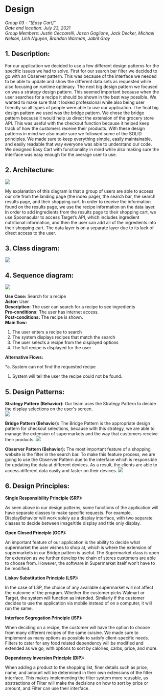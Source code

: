 # Design

_Group 03 - “[Easy Cart]”\
Date and location: July 23, 2021\
Group Members: Justin Ceccarelli, Jason Gaglione, Jack Decker, Michael Nelson, Linh Nguyen, Brandon Warman, Jabril Gray_

## 1. Description:

For our application we decided to use a few different design patterns for the specific issues we had to solve. First for our search bar filter we decided to go with an Observer pattern. This was because of the interface we needed to be able to update and show the different data sets as requested while also focusing on runtime optimacy. The next big design pattern we focused on was a strategy design pattern. This seemed important because when the user searches for a recipe it should be shown in the best way possible. We wanted to make sure that it looked professional while also being user friendly so all types of people were able to use our application. The final big design pattern we used was the bridge pattern. We chose the bridge pattern because it would help us direct the extension of  the grocery store API. This was useful with the checkout function because it helped keep track of how the customers receive their products. With these design patterns in mind we also made sure we followed some of the SOLID principles. We made sure to keep everything simple, easily maintainable, and easily readable that way everyone was able to understand our code. We designed Easy Cart with functionality in mind while also making sure the interface was easy enough for the average user to use.

## 2. Architecture:

**![](https://lh3.googleusercontent.com/0vO12yxZXKdUVe7tJHDmaYlDLha02SJ9jQ4kamHRIkHQ2S3ihKs8OcxiJag7oFEmRQD_Ar7-glvmV5sxHKQa5731q5AcQm920mqDzVNFYwvfyYfVwLz6hFHwj-FALmaKYI5xsam3hY1Cxf0Z9P65LvabBbK-LFngiHJsehXuqqIr3UZc3tDJGGHkOC1WSh_--5vhP5-p-jgEYx0P8CorPJ272EYNQh0Nu9XQDsYsKf5cI5vzV4So8_f-1FRqQj_fET_tjunGvRHB4DLOgmHhRNMv0merWgelhtmu7qA63alUPzGAmB67olV1yyQ-Ogwq7-BeOVb4zpz4E341jSokShd9BaTJedKcA9c_Nlz2IO6dAMTAMrFvATorA9orePQWGTdObRtK6Z1iJv76AoR3z1aWw-h2gGnPLNZPLd-x3lHtQMZp56gOEbrprgJEqvI2jyzHZZd6VmRCs4ae8TEafYOsAECm6uZPcL9GfzpZRwJ-ByXqO3NmvRuVY9mjV9hD3H5vzplpI46aiIsAmcTZ9DVRpoOhYplTD3fBLFQHlxllpwdt_d5BkGCY9-_YeRoFhxSi_T8j70XIjrSKZJwuzFhIRIEglIRvWX5dgbUzFBWpVHWOCi9mdD6Jzwx9HxNrcTe4YlOQAuvXiAjLaT1OPylDTNijMoJdvImPhPwsG_vGAsHKtIuXq6qy1g3huNdAFGKTZM98foHbr2XDyECsxQ=w467-h328-no?authuser=0)**

My explanation of this diagram is that a group of users are able to access our site from the landing page (the index page), the search bar, the search results page, and their shopping cart. In order to receive the information found on the results page, we use the recipe information on the data layer. In order to add ingredients from the results page to their shopping cart, we use Spoonacular to access Target’s API, which includes ingredient nutritional information, and then the user can add all of the ingredients into their shopping cart. The data layer is on a separate layer due to its lack of direct access to the user.

## 3. Class diagram:

**![](https://lh3.googleusercontent.com/WgzZBMcyYDpBh2lHE8YyUr0y67wTlnIOVh9m4Oi_O-r0rzF7F5VCxReG1KwGEBGSNYDcX_8FeHQ2wuxNLrRWzX8RMgeeslp9nlAkZpa3DLLwCXjb25u0DAfJyhgvNBRCndPsuOcNPrH60oS6pgyljN9sLUAetTnccdBRB2ULch06dPv2XjimKsbFv7O-tXf6JKVrLHPsMWPITFVbGb5m3qKugHV3s84suE0G7wsDUX3Alat_udgxtlzz3kv0HkFO8Sio0NZsfitiJ7l83at3cxVIU5JumOVjsdIXpdrW5taQikG5LPETee43yWGwbDUYl3Ij3arLIqh0WrtSEFPzWcxYja2q0IZCjRcSklrSE0VFpWp9jYPhNaxapH60xe4I7cBuNm9mJno1f8pqyEfZhJLJSr71dwBsnE-VaB8MUh8-IkxHHm5JzfJOvf40mRy3yme7hJx7iue5nhHjNKcw8nlFdl7JoW2qW0u-1-cDC6W8HwpMSH04cAu9oMIiZJjJ8B7kKVG2UJcUY5oIUdvwxxUxQNrz2MlSNsv7X7-8Y9i0vyZ8mGqDCoxP2RUnjz84skjaHMOv5D8YPXlRnllibnpn93M92Pq-hzjWvDd7TVRLOLbSg0QKVz6Gt5gDBjPAu_cEegPO9XMUcQsq2-a8Vt1G-0xUx_nt7rMWhFX0F60aWLR5PJtfkFzg3uwUqUiIabCrtCOWlX8nPVijr7UEiQ=w615-h409-no?authuser=0)**

## 4. Sequence diagram:

**![](https://lh3.googleusercontent.com/5NtESYCHwTmMrKPAj-1IVBo-YqmWamlGVcfnsrGejTSsxlIp9uj2xGadGvvmrsqK9B-gT3IIUo5PyWipWl2fGNRrFthaMJ2FxWrJpiJZo38V3ACpK9AS16KyNIhTnc68ii56wqb9jqWozcztEj_frmSB3aazz6036x2WGMm09PXAJlF9_iZCWA-iRYrPol0k5ib9oJ6uZ8lWiunWiG8OMGFgk1MIUp3iX0AphZPP4Np-BuU6WOLOFHl2tXXNJwD_MB1jHr9CiZC5KVajkXc1NbQJHzrTvW20tsJlT1CH5c66_o45MfeorQPGegsklKJkQWR0W6f_Vf7HGmU7zR_zkv1m-j4dT_r7gTJqwqpK_VRHTntVjQnWpZiEHhcUreih3dVoELE3DdJtXsbAxJx4beYp9uWiPgzXuXCdV2F6l6fKgFITL8QyCMQYZARFP5sFatRef8kGrhOzWdkG3qL_ddN0OCI9mqtmyZi5Hkp7aEGoGFKCncwpI6ZzvJOpopyQNn-3DBpMW_fTUwnW2FZ0MSgozD1DrRGKKbQIxkGAkcbejCTle0T4lpbZwZH91pW7StXkbp-1XHD-WJVXSJOExTn8TqoGFOMrkjNAb8AHs-QJm7fHlJNx9SUaRfFMvZTt3I-FMAiNL8fXM5nCAyySMzFJeAmWBcpFLk1iI72ZG3wKXR4kY4RmnRvga78gylgCsQaAC3yB_P8azztZB_e9mg=w631-h771-no?authuser=0)**

**Use Case:** Search for a recipe\
**Actor:** User\
**Description:** The user can search for a recipe to see ingredients\
**Pre-conditions:** The user has internet access.\
**Post-conditions:** The recipe is shown.\
**Main flow:** 

1.  The user enters a recipe to search
2.  The system displays recipes that match the search
3.  The user selects a recipe from the displayed options
4.  The full recipe is displayed for the user

**Alternative Flows:**

*a. System can not find the requested recipe
1. System will tell the user the recipe could not be found.

## 5. Design Patterns:
**Strategy Pattern (Behavior):** Our team uses the Strategy Pattern to decide the display selections on the user's screen.\
**![](https://lh3.googleusercontent.com/eeWHqYNGC53svLp2Yq08LrxnEn9Fnv2Djl_jhP7n4AZdzGf0Lr7_15qif1kD4D8ye2rILbgMxSv0HwUSJxSW6s6k9TpTSexQ5cqDY72IM5-DU_icPGnYkEVAlU83G10yKBwxo5Yi2k-qGywECKcLb1HReeA1L41LHUrRTJZKfQMNwuOYAXkdOtG3AY1JFgxrrdUi4tulWpkchHAia7l6nFXp_N-7BLGhqJ0qovsGRlLyxN0jGztRIdHUswcJUze4G6ptUUcMn8BpwdRg2S3W2QkZMW110ebm5XE6eaOkZ-wkQurGVz8cHc8Zzm9Wfb2yvlnkshR3pFwDeFLbB8CnD4l4aUv9nqshaik3WATE6W2yi2TYRtC1C9-JNT589wA8i09tBxrR_dDJT68Fy0fGg6ZV68cO4-uC6ahW9w2D5W7YvEq7zvvDGOykVKWbAfRKWhDvG-vGJhRK1GxYDJfA_UzOC-4lPMd53SiewNnnRGKVP-AMALuQEnIdl4a-v-n1Yk9kZp32loTzXqbcBltxSwgzwRyFiwjfVtV6DGWt5BOIvvW1TA_SU6-x50X2XR9O2ON9qjvn3bJpedy2CiVER2_ctCPCE-SnJXPvr0aR94s9quw90jIjRnqRStvQXDGX1dDh7sIyck8ZCV08zllkTdZJxCeVXWDZpMhR4pp5x2NyQJBEAOrAFPgL79iTIs2TBTSYgjCpsl1YmwH-2FH4aQ=w1648-h969-no?authuser=0)**

**Bridge Pattern (Behavior):** The Bridge Pattern is the appropriate design pattern for checkout selections, because with this strategy, we are able to manage the extension of supermarkets and the way that customers receive their products. 
**![](https://lh3.googleusercontent.com/2RyFx7PZucmyEQhsFhZx4ZuIWftYVjzDYRdWi2q1LYkU7YSwea4KDJz6NeWIPF_EuLj0-wSGcLQs8rfe6jq_VSpXzFADvTVES0a-JQbRZCD3iXO_N8hoDAzvMULVl8f32-ykWQrKtR3uPCEfFLBzbJhh2epuSsmCz7Vpcym8EboFrC0OG3bHkIDPZlWY6xOgJUujVrX2mH7Z7nZslcPmoIewrSIsVoJG6beKXVEpUJuUpIpMehchMs4hZBfK6DkpZBsfWRj4bY-WYU8VZQYUamE81tPsyHNLB27BrJte-oyQGj9r9mT_HbatvReeKPgKFUYZ1BFJZtz1DSX-2ZbygxsypyWJz_op7EqidxGu9nGNC5v_9Mn_2fdqnJli2eenEJTZWbx8WlwYNmOPbUqkDZkWUQfOOKwleDday3W0Lv172KoqZwyVwOr78tHX61n898uQSoQtQtk0aobz1y89gcBkcnFr5j0iQ41pe9V2_r8oW16BK37-7EjFlfufX4rqvi06pJBIr5cd7socyCptiXtXzYOLUvtur_riKdjUtY9MHDUkXK32DeB8NE-uBzVbB590689yCGWptTu0R2nC1qQaD4MJ-F5I2J-jFzkFpBX0v-0OAOdtXhksc2LS3Zt5vSMPNz9eHF3W9VfCiumfQOTwO8JzdMs7yxqAD371j9gKCNE7L97QncmuBS2eQnFqSOuOX-n3KQwfS2GhEzlk4w=w1920-h775-no?authuser=0)**

**Observer Pattern (Behavior):** The most important feature of a shopping website is the filter in the search bar. To make this feature process, we are going to use the Observer Pattern due to the interface which is responsible for updating the data at different devices. As a result, the clients are able to access different data easily and faster on their devices.
**![](https://lh3.googleusercontent.com/QGQZiAjvvIlKHWsvftqqpZtZ947FFVaO6MI9dESj5smd5BxNSnj-FyYd8y81Bo0WgY6rfpDMK87773Op_3LbMa3EyycHfzsPqdIBZdUzbBjLsgDJs5lkEdoQa6Hg3zb7v0v_r4dlFHh6urutuVn2i7rcAfReYCg84RyU_Y4Bb1eySG1zaiNWES849Hp4cXEdf3YEqFtfBk6ToDgPt_Uxwe0i7jKtBliYI3RyfqIGVinak37xK6SWanKISCn0Kmzso0L3yGF0tnE97oV_S_ii5-BIw7Z0EX8UD9VzTOSCgcwFYz7s9osltjcDce41LrTMzReCF-JGwRCvGYVvusirGNZxeeWLmcuFCAbeyaCmyZQ02VkQDX0XP6OpmnLmEhmOErSKO0KYS-bHIrqj_ofC0Dn-by5MUyk1rfDfZ81_uAy8uNYux0a_qt6tKCwV6ESQxgcgf1qI3z_pWxm42QurkLFAQmiwhfkoi7GDRvM9coVpj1OFOk1r1mXtd5uQ5HxCqALqaOPxUxZN-FqNFEIxHNcMslLIp6RME2E0XInLnjlYvWipCQd-HTFgkHR4cF7ddnBap5LrerytIQOxIMGICdZHOB3wYOJHIktuSFUw7mUIUL1FBDrtT-WndZCsfF3aMzmE3BvB8kxcEyqd4UdsnCJM453g4lXhfKLil0XPmMZk8lDM12iUYpRgpiAfta7DjmiyQ3A7iPC7bfcrj5qM-g=w1319-h969-no?authuser=0)**

## 6. Design Principles:
**Single Responsibility Principle (SRP):**

As seen above in our design patterns, some functions of the application will have separate classes to make specific requests. For example, DisplayBehavior will work solely as a display interface, with two separate classes to decide between image/title display and title only display.

**Open Closed Principle (OCP):**

An important feature of our application is the ability to decide what supermarket the user wishes to shop at, which is where the extension of supermarkets in our Bridge pattern is useful. The Supermarket class is open for extension as we further develop the chain of stores customers are able to choose from. However, the software in Supermarket itself won’t have to be modified.

**Liskov Substitution Principle (LSP):**

In the case of LSP, the choice of any available supermarket will not affect the outcome of the program. Whether the customer picks Walmart or Target, the system will function as intended. Similarly if the customer decides to use the application via mobile instead of on a computer, it will run the same.

**Interface Segregation Principle (ISP):**

When deciding on a recipe, the customer will have the option to choose from many different recipes of the same cuisine. We made sure to implement as many options as possible to satisfy client-specific needs. Filters to cater for any food related dependency will be modified and extended as we go, with options to sort by calories, carbs, price, and more.

**Dependency Inversion Principle (DIP):**

When adding a product to the shopping list, finer details such as price, name, and amount will be determined in their own extensions of the filter interface. This makes implementing the filter system more reusable, as abstractions of Filter will make the decisions on how to sort by price or amount, and Filter can use their interface.
